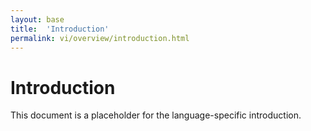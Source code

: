 ```yaml
---
layout: base
title:  'Introduction'
permalink: vi/overview/introduction.html
---
```


# Introduction

This document is a placeholder for the language-specific introduction.
